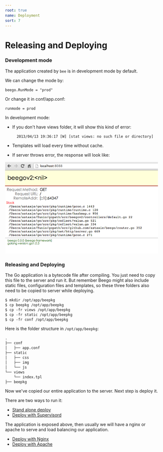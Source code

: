 ```yaml
---
root: true
name: Deployment
sort: 7
---
```


# Releasing and Deploying

### Development mode

The application created by `bee` is in development mode by default.

We can change the mode by:

	beego.RunMode = "prod"

Or change it in conf/app.conf:

	runmode = prod


In development mode:

- If you don't have views folder, it will show this kind of error:

		2013/04/13 19:36:17 [W] [stat views: no such file or directory]

- Templates will load every time without cache.

- If server throws error, the response will look like:

![](./../images/dev.png)

### Releasing and Deploying

The Go application is a bytecode file after compiling. You just need to copy this file to the server and run it. But remember Beego might also include static files, configuration files and templates, so these three folders also need to be copied to server while deploying.

	$ mkdir /opt/app/beepkg
	$ cp beepkg /opt/app/beepkg
	$ cp -fr views /opt/app/beepkg
	$ cp -fr static /opt/app/beepkg
	$ cp -fr conf /opt/app/beepkg

Here is the folder structure in `/opt/app/beepkg`:

	.
	├── conf
	│   ├── app.conf
	├── static
	│   ├── css
	│   ├── img
	│   └── js
	└── views
	    └── index.tpl
	├── beepkg

Now we've copied our entire application to the server. Next step is deploy it.

There are two ways to run it:

- [Stand alone deploy](./beego.md)
- [Deploy with Supervisord ](./supervisor.md)
	
The application is exposed above, then usually we will have a nginx or apache to serve and load balancing our application.

- [Deploy with Nginx](./nginx.md)
- [Deploy with Apache](./apache.md)
